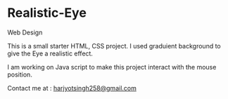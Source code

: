 # Realistic-Eye
Web Design

This is a small starter HTML, CSS project.
I used graduient background to give the Eye a realistic effect.

I am working on Java script to make this project interact with the mouse position.

Contact me at : harjyotsingh258@gmail.com
